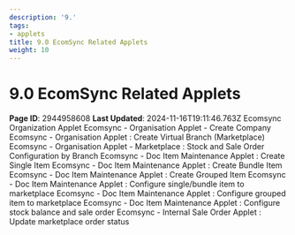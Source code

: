 ```yaml
---
description: '9.'
tags:
- applets
title: 9.0 EcomSync Related Applets
weight: 10
---
```


# 9.0 EcomSync Related Applets
**Page ID**: 2944958608
**Last Updated**: 2024-11-16T19:11:46.763Z
Ecomsync Organization Applet 
Ecomsync - Organisation Applet - Create Company 
Ecomsync - Organisation Applet : Create Virtual Branch (Marketplace) 
Ecomsync - Organisation Applet - Marketplace : Stock and Sale Order Configuration by Branch 
Ecomsync - Doc Item Maintenance Applet : Create Single Item 
Ecomsync - Doc Item Maintenance Applet : Create Bundle Item 
Ecomsync - Doc Item Maintenance Applet : Create Grouped Item 
Ecomsync - Doc Item Maintenance Applet : Configure single/bundle item to marketplace 
Ecomsync - Doc Item Maintenance Applet : Configure grouped item to marketplace 
Ecomsync - Doc Item Maintenance Applet : Configure stock balance and sale order 
Ecomsync - Internal Sale Order Applet : Update marketplace order status